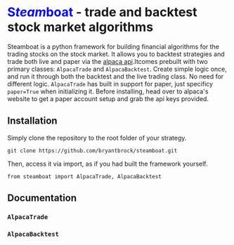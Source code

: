 # <span style="color:blue">S*team*boat</span> - trade and backtest stock market algorithms
Steamboat is a python framework for building financial algorithms for the trading stocks on the stock market. It allows you to backtest strategies and trade both live and paper via the [alpaca api](alpaca.markets).Itcomes prebuilt with two primary classes: `AlpacaTrade` and `AlpacaBacktest`. Create simple logic once, and run it through both the backtest and the live trading class. No need for different logic. `AlpacaTrade` has built in support for paper, just specificy `paper=True` when initializing it. Before installing, head over to alpaca's website to get a paper account setup and grab the api keys provided.


## Installation
Simply clone the repository to the root folder of your strategy.
```
git clone https://github.com/bryantbrock/steamboat.git
```


Then, access it via import, as if you had built the framework yourself.
```
from steamboat import AlpacaTrade, AlpacaBacktest
```


## Documentation
### `AlpacaTrade`
### `AlpacaBacktest`
